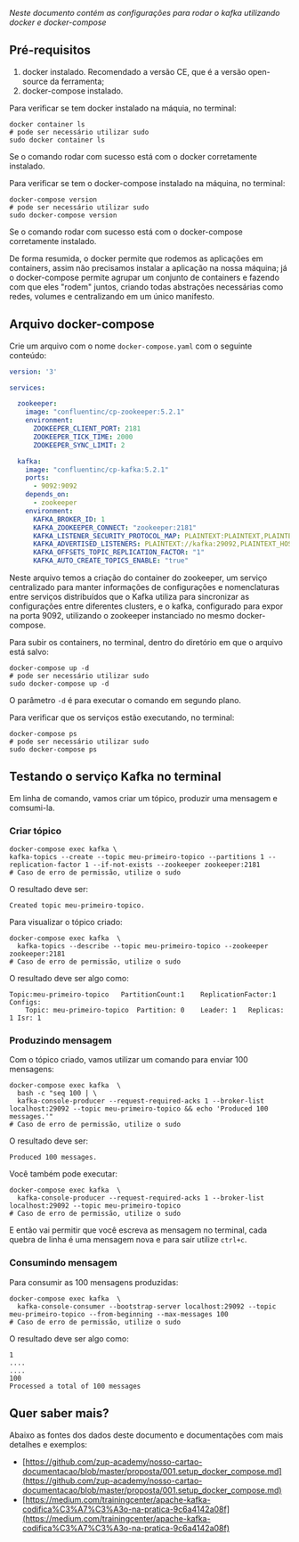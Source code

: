*Neste documento contém as configurações para rodar o kafka utilizando docker e docker-compose*

## Pré-requisitos

1. docker instalado. Recomendado a versão CE, que é a versão open-source da ferramenta;
1. docker-compose instalado.

Para verificar se tem docker instalado na máquia, no terminal:

```shell script
docker container ls
# pode ser necessário utilizar sudo
sudo docker container ls
```

Se o comando rodar com sucesso está com o docker corretamente instalado.

Para verificar se tem o docker-compose instalado na máquina, no terminal:

```shell script
docker-compose version
# pode ser necessário utilizar sudo
sudo docker-compose version
```

Se o comando rodar com sucesso está com o docker-compose corretamente instalado.


De forma resumida, o docker permite que rodemos as aplicações em containers, assim não precisamos instalar a aplicação na nossa máquina; 
já o docker-compose permite agrupar um conjunto de containers e fazendo com que eles "rodem" juntos, criando todas abstrações necessárias como redes, volumes e centralizando em um único manifesto.


## Arquivo docker-compose

Crie um arquivo com o nome `docker-compose.yaml` com o seguinte conteúdo:

```yaml
version: '3'

services:

  zookeeper:
    image: "confluentinc/cp-zookeeper:5.2.1"
    environment:
      ZOOKEEPER_CLIENT_PORT: 2181
      ZOOKEEPER_TICK_TIME: 2000
      ZOOKEEPER_SYNC_LIMIT: 2

  kafka:
    image: "confluentinc/cp-kafka:5.2.1"
    ports:
      - 9092:9092
    depends_on:
      - zookeeper
    environment:
      KAFKA_BROKER_ID: 1
      KAFKA_ZOOKEEPER_CONNECT: "zookeeper:2181"
      KAFKA_LISTENER_SECURITY_PROTOCOL_MAP: PLAINTEXT:PLAINTEXT,PLAINTEXT_HOST:PLAINTEXT
      KAFKA_ADVERTISED_LISTENERS: PLAINTEXT://kafka:29092,PLAINTEXT_HOST://localhost:9092
      KAFKA_OFFSETS_TOPIC_REPLICATION_FACTOR: "1"
      KAFKA_AUTO_CREATE_TOPICS_ENABLE: "true"
```

Neste arquivo temos a criação do container do zookeeper, um serviço centralizado para manter informações de configurações e nomenclaturas entre serviços distribuídos que o Kafka utiliza para sincronizar as configurações entre diferentes clusters, e o kafka, configurado para expor na porta 9092, utilizando o zookeeper instanciado no mesmo docker-compose.

Para subir os containers, no terminal, dentro do diretório em que o arquivo está salvo:

```shell script
docker-compose up -d
# pode ser necessário utilizar sudo
sudo docker-compose up -d
```

O parâmetro `-d` é para executar o comando em segundo plano.

Para verificar que os serviços estão executando, no terminal:

```shell script
docker-compose ps
# pode ser necessário utilizar sudo
sudo docker-compose ps
```


## Testando o serviço Kafka no terminal

Em linha de comando, vamos criar um tópico, produzir uma mensagem e comsumi-la.

### Criar tópico

```shell script
docker-compose exec kafka \
kafka-topics --create --topic meu-primeiro-topico --partitions 1 --replication-factor 1 --if-not-exists --zookeeper zookeeper:2181
# Caso de erro de permissão, utilize o sudo
```

O resultado deve ser:

```shell script
Created topic meu-primeiro-topico.
```

Para visualizar o tópico criado:

```shell script
docker-compose exec kafka  \
  kafka-topics --describe --topic meu-primeiro-topico --zookeeper zookeeper:2181
# Caso de erro de permissão, utilize o sudo
```

O resultado deve ser algo como:

```shell script
Topic:meu-primeiro-topico	PartitionCount:1	ReplicationFactor:1	Configs:
	Topic: meu-primeiro-topico	Partition: 0	Leader: 1	Replicas: 1	Isr: 1
```


### Produzindo mensagem

Com o tópico criado, vamos utilizar um comando para enviar 100 mensagens:

```shell script
docker-compose exec kafka  \
  bash -c "seq 100 | \ 
  kafka-console-producer --request-required-acks 1 --broker-list localhost:29092 --topic meu-primeiro-topico && echo 'Produced 100 messages.'"
# Caso de erro de permissão, utilize o sudo
```

O resultado deve ser:

```shell script
Produced 100 messages.
```

Você também pode executar:

```shell script
docker-compose exec kafka  \
  kafka-console-producer --request-required-acks 1 --broker-list localhost:29092 --topic meu-primeiro-topico
# Caso de erro de permissão, utilize o sudo
```

E então vai permitir que você escreva as mensagem no terminal, cada quebra de linha é uma mensagem nova e para sair utilize `ctrl+c`.


### Consumindo mensagem

Para consumir as 100 mensagens produzidas:

```shell script
docker-compose exec kafka  \
  kafka-console-consumer --bootstrap-server localhost:29092 --topic meu-primeiro-topico --from-beginning --max-messages 100
# Caso de erro de permissão, utilize o sudo
```

O resultado deve ser algo como:

```shell script
1 
....
....
100
Processed a total of 100 messages
```


## Quer saber mais?

Abaixo as fontes dos dados deste documento e documentações com mais detalhes e exemplos:

- [https://github.com/zup-academy/nosso-cartao-documentacao/blob/master/proposta/001.setup_docker_compose.md](https://github.com/zup-academy/nosso-cartao-documentacao/blob/master/proposta/001.setup_docker_compose.md)
- [https://medium.com/trainingcenter/apache-kafka-codifica%C3%A7%C3%A3o-na-pratica-9c6a4142a08f](https://medium.com/trainingcenter/apache-kafka-codifica%C3%A7%C3%A3o-na-pratica-9c6a4142a08f)
